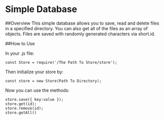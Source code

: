 # Simple Database

##Overview
This simple database allows you to save, read and delete files in a specified directory. You can also get all of the files as an array of objects. Files are saved with randomly generated characters via short.id.

##How to Use

In your .js file: 

```
const Store = require('/The Path To Store/store');
```

Then initialize your store by: 

```
const store = new Store(Path To Directory);
```

Now you can use the methods: 

```
store.save({ key:value });
store.get(id);
store.remove(id);
store.getAll()
```
